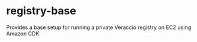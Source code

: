 # registry-base

Provides a base setup for running a private Veraccio registry on EC2 using Amazon CDK
